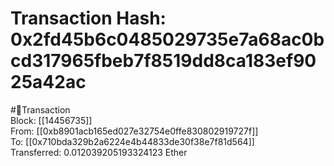 
Transaction Hash: 0x2fd45b6c0485029735e7a68ac0bcd317965fbeb7f8519dd8ca183ef9025a42ac
====================================================================================
  
#💸Transaction  
Block: [[14456735]]  
From: [[0xb8901acb165ed027e32754e0ffe830802919727f]]  
To: [[0x710bda329b2a6224e4b44833de30f38e7f81d564]]  
Transferred: 0.012039205193324123 Ether